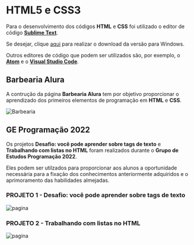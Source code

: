 # HTML5 e CSS3

Para o desenvolvimento dos códigos **HTML** e **CSS** foi utilizado o editor de código **[Sublime Text](https://www.sublimetext.com/)**.

Se desejar, clique [aqui](https://www.sublimetext.com/download_thanks?target=win-x64) para realizar o download da versão para Windows.

Outros editores de código que podem ser utilizados são, por exemplo, o **[Atom](https://atom.io/)** e o **[Visual Studio Code](https://code.visualstudio.com/)**.

## Barbearia Alura

A contrução da página **Barbearia Alura** tem por objetivo proporcionar o aprendizado dos primeiros elementos de programação em **HTML** e **CSS**.

![Barbearia](https://user-images.githubusercontent.com/100809861/184420865-6d4f8056-7944-4354-8df5-d55a9fb678a6.png)

## GE Programação 2022

Os projetos **Desafio: você pode aprender sobre tags de texto** e **Trabalhando com listas no HTML** foram realizados durante o **Grupo de Estudos Programação 2022**.

Eles podem ser utilzados para proporcionar aos alunos a oportunidade necessária para a fixação dos conhecimentos anteriormente adquiridos e o aprimoramento das habilidades almejadas.

### PROJETO 1 - Desafio: você pode aprender sobre tags de texto

![pagina](https://user-images.githubusercontent.com/100809861/182268493-2af0c548-f832-47de-9b38-ce18e9e81d91.png)

### PROJETO 2 - Trabalhando com listas no HTML

![pagina](https://user-images.githubusercontent.com/100809861/185488115-d6f74f66-548f-4723-a03d-77b86e9f3eaa.png)
